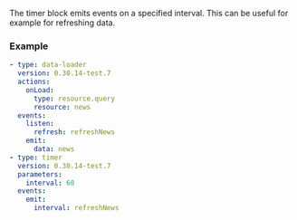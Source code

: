 The timer block emits events on a specified interval. This can be useful for example for refreshing
data.

### Example

```yaml
- type: data-loader
  version: 0.30.14-test.7
  actions:
    onLoad:
      type: resource.query
      resource: news
  events:
    listen:
      refresh: refreshNews
    emit:
      data: news
- type: timer
  version: 0.30.14-test.7
  parameters:
    interval: 60
  events:
    emit:
      interval: refreshNews
```
